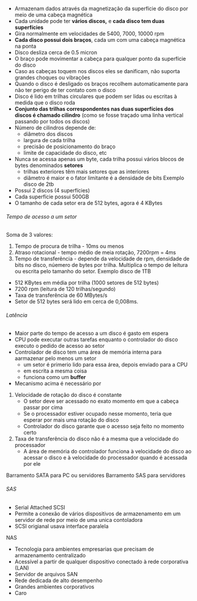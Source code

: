 - Armazenam dados através da magnetização da superfície do disco por meio de uma cabeça magnética
- Cada unidade pode ter **vários discos,** e **cada disco tem duas superfícies**
- Gira normalmente em velocidades de 5400, 7000, 10000 rpm 
- **Cada disco possui dois braços**, cada um com uma cabeça magnética na ponta
- Disco desliza cerca de 0.5 micron
- O braço pode movimentar a cabeça para qualquer ponto da superfície do disco
- Caso as cabeças toquem nos discos eles se danificam, não suporta grandes choques ou vibrações
- Quando o disco é desligado os braços recolhem automaticamente para não ter perigo de ter contato com o disco
- Disco é lido em trilhas circulares que podem ser lidas ou escritas à medida que o disco roda
- **Conjunto das trilhas correspondentes nas duas superfícies dos discos é chamado cilindro** (como se fosse traçado uma linha vertical passando por todos os discos)
- Número de cilindros depende de:
	- diâmetro dos discos
	- largura de cada trilha
	- precisão de posicionamento do braço
	- limite de capacidade do disco, etc
- Nunca se acessa apenas um byte, cada trilha possui vários blocos de bytes denominados **setores**
	- trilhas exteriores têm mais setores que as interiores
	- diâmetro é maior e o fator limitante é a densidade de bits
Exemplo disco de 2tb
- Possui 2 discos (4 superfícies)
- Cada superfície possui 500GB
- O tamanho de cada setor era de 512 bytes, agora é 4 KBytes

###### Tempo de acesso a um setor
Soma de 3 valores:
1. Tempo de procura de trilha - 10ms ou menos
2. Atraso rotacional - tempo médio de meia rotação, 7200rpm = 4ms
3. Tempo de transferência - depende da velocidade de rpm, densidade de bits no disco, núemero de bytes por trilha. Multiplica o tempo de leitura ou escrita pelo tamanho do setor.
Exemplo disco de 1TB
- 512 KBytes em média por trilha (1000 setores de 512 bytes)
- 7200 rpm (leitura de 120 trilhas/segundo)
- Taxa de transferência de 60 MBytes/s
- Setor de 512 bytes será lido em cerca de 0,008ms.

###### Latência
- Maior parte do tempo de acesso a um disco é gasto em espera
- CPU pode executar outras tarefas enquanto o controlador do disco executo o pedido de acesso ao setor
- Controlador de disco tem uma área de memória interna para aarmazenar pelo menos um setor
	- um setor é primerio lido para essa área, depois enviado para a CPU
	- em escrita a mesma coisa
	- funciona como um **buffer** 
- Mecanismo acima é necessário por
1.  Velocidade de rotação do disco é constante 
	 - O setor deve ser acessado no exato momento em que a cabeça passar por cima
	 - Se o processador estiver ocupado nesse momento, teria que esperar por mais uma rotação do disco
	 - Controlador do disco garante que o acesso seja feito no momento certo
2. Taxa de transferência do disco não é a mesma que a velocidade do processador
	- A área de memória do controlador funciona à velocidade do disco ao acessar o disco e à velocidade do processador quando é acessada por ele


Barramento SATA para PC ou servidores
Barramento SAS para servidores
###### SAS
- Serial Attached SCSI
- Permite a conexão de vários dispositivos de armazenamento em um servidor de rede por meio de uma unica contoladora
- SCSI origianal usava interface paralela

 NAS
- Tecnologia para ambientes empresarias que precisam de armazenamento centralizado
- Acessível a partir de qualquer dispositivo conectado à rede corporativa (LAN)
- Servidor de arquivos
SAN
- Rede dedicada de alto desempenho
- Grandes ambientes corporativos
- Caro